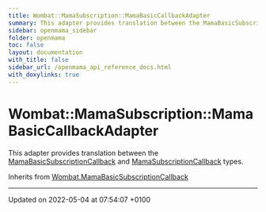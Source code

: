 ```yaml
---
title: Wombat::MamaSubscription::MamaBasicCallbackAdapter
summary: This adapter provides translation between the MamaBasicSubscriptionCallback and MamaSubscriptionCallback types. 
sidebar: openmama_sidebar
folder: openmama
toc: false
layout: documentation
with_title: false
sidebar_url: /openmama_api_reference_docs.html
with_doxylinks: true
---
```


# Wombat::MamaSubscription::MamaBasicCallbackAdapter



This adapter provides translation between the [MamaBasicSubscriptionCallback](interfaceWombat_1_1MamaBasicSubscriptionCallback.html) and [MamaSubscriptionCallback]() types. 

Inherits from [Wombat.MamaBasicSubscriptionCallback](interfaceWombat_1_1MamaBasicSubscriptionCallback.html)

-------------------------------

Updated on 2022-05-04 at 07:54:07 +0100